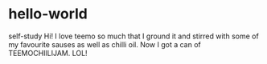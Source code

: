 # hello-world
self-study
Hi! I love teemo so much that I ground it and stirred with some of my favourite sauses as well as chilli oil. 
Now I got a can of TEEMOCHIlLIJAM. LOL!
